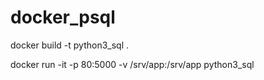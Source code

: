 # docker_psql

docker build -t python3_sql .


docker run -it -p 80:5000  -v /srv/app:/srv/app python3_sql
